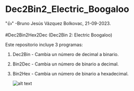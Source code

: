 # Dec2Bin2_Electric_Boogaloo
"👍" -Bruno Jesús Vázquez Bolkovac, 21-09-2023.

#Dec2Bin2Hex2Dec (Dec2Bin 2: Electric Boogaloo)

Este repositorio incluye 3 programas:
1. Dec2Bin - Cambia un número de decimal a binario.
2. Bin2Dec - Cambia un número de binario a decimal.
3. Bin2Hex - Cambia un número de binario a hexadecimal.

   ![alt text](https://ih1.redbubble.net/image.525689517.5737/flat,750x1000,075,f.u2.jpg)
